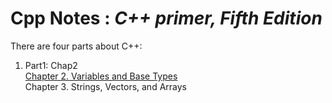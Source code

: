 # Cpp Notes : ***C++ primer, Fifth Edition***
There are four parts about C++:  
1. Part1: Chap2    
  [Chapter 2. Variables and Base Types](https://github.com/Claire-YC/Cpp/blob/main/Part%201:%20Chapter2.md)  
  Chapter 3. Strings, Vectors, and Arrays  

